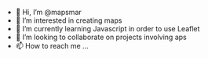 - 👋 Hi, I’m @mapsmar
- 👀 I’m interested in creating maps
- 🌱 I’m currently learning Javascript in order to use Leaflet
- 💞️ I’m looking to collaborate on projects involving aps
- 📫 How to reach me ...

<!---
mapsmar/mapsmar is a ✨ special ✨ repository because its `README.md` (this file) appears on your GitHub profile.
You can click the Preview link to take a look at your changes.
--->
